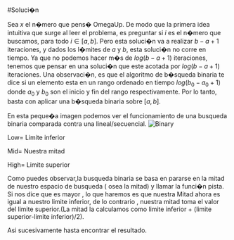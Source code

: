 #Soluci�n

Sea $x$ el n�mero que pens� OmegaUp. De modo que la primera idea intuitiva que surge al leer el problema, es preguntar si $i$ es el n�mero que buscamos, para todo $i \in [a,b]$. Pero esta soluci�n va a realizar $b-a+1$ iteraciones, y dados los l�mites de $a$ y $b$, esta soluci�n no corre en tiempo.
Ya que no podemos hacer m�s de $log(b-a+1)$ iteraciones, tenemos que pensar en una soluci�n que este acotada por $log(b-a+1)$ iteraciones. Una observaci�n, es que el algoritmo de b�squeda binaria te dice si un elemento esta en un rango ordenado en tiempo $log(b_0-a_0+1)$ donde $a_0$ y $b_0$ son el inicio y fin del rango respectivamente. Por lo tanto, basta con aplicar una b�squeda binaria sobre $[a,b]$.

En esta peque�a imagen podemos ver el funcionamiento de una busqueda binaria comparada contra una lineal/secuencial.
![Binary](binary.gif)

Low= Limite inferior

Mid= Nuestra mitad

High= Limite superior

Como puedes observar,la busqueda binaria se basa en pararse en la mitad de nuestro espacio de busqueda ( osea la mitad) y llamar la funci�n pista.
Si nos dice que es mayor , lo que haremos es que nuestra Mitad ahora es igual a nuestro limite inferior, de lo contrario , nuestra mitad toma el valor del limite superior.(La mitad la calculamos como limite inferior + (limite superior-limite inferior)/2).

Asi sucesivamente hasta encontrar el resultado.
